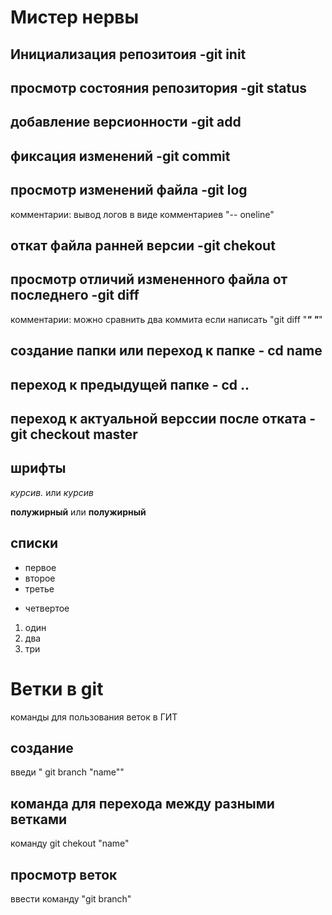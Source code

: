 # Мистер нервы

## Инициализация репозитоия  -git init 
## просмотр состояния репозитория -git status
## добавление версионности -git add
## фиксация изменений -git commit
## просмотр изменений файла -git log
комментарии:
 вывод логов в виде комментариев "-- oneline"
## откат файла ранней версии -git chekout
## просмотр отличий измененного файла от последнего -git diff
комментарии:
можно сравнить два коммита если написать "git diff "***" "***"
## создание папки или переход к папке - cd name
## переход к предыдущей папке - cd ..
## переход к актуальной верссии после отката - git checkout master


## шрифты

*курсив.* или _курсив_

**полужирный** или __полужирный__

## списки

 * первое
 * второе
 * третье
+ четвертое

 1. один
 2. два
 3. три
 

 # Ветки в git
 команды для пользования веток в ГИТ
 ## создание
введи " git branch "name""

 ## команда для перехода между разными ветками

команду git chekout "name"

## просмотр веток 
 ввести команду "git branch"


